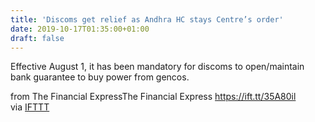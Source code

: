 ```yaml
---
title: 'Discoms get relief as Andhra HC stays Centre’s order'
date: 2019-10-17T01:35:00+01:00
draft: false
---
```


Effective August 1, it has been mandatory for discoms to open/maintain bank guarantee to buy power from gencos.  
  
from The Financial ExpressThe Financial Express https://ift.tt/35A80il  
via [IFTTT](https://ifttt.com/?ref=da&site=blogger)